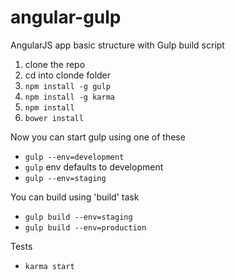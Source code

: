 angular-gulp
============

AngularJS app basic structure with Gulp build script


1. clone the repo
2. cd into clonde folder
3. ```npm install -g gulp```
4. ```npm install -g karma```
5. ```npm install```
6. ```bower install```

Now you can start gulp using one of these

- ```gulp --env=development```
- ```gulp``` env defaults to development
- ```gulp --env=staging```

You can build using 'build' task

- ```gulp build --env=staging```
- ```gulp build --env=production```

Tests

- ```karma start```
